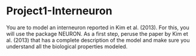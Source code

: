 # Project1-Interneuron

You are to model an interneuron reported in Kim et al. (2013). For this, you will use the package NEURON. As a first step, peruse the paper by Kim et al. (2013) that has a complete description of the model and make sure you understand all the biological properties modeled. 
